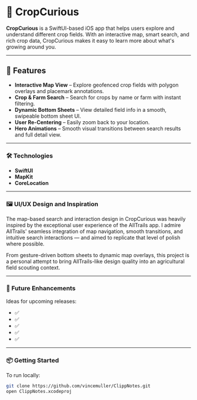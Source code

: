 # 🌾 CropCurious

**CropCurious** is a SwiftUI-based iOS app that helps users explore and understand different crop fields. With an interactive map, smart search, and rich crop data, CropCurious makes it easy to learn more about what's growing around you.

---

## 🧭 Features

- **Interactive Map View** – Explore geofenced crop fields with polygon overlays and placemark annotations.
- **Crop & Farm Search** – Search for crops by name or farm with instant filtering.
- **Dynamic Bottom Sheets** – View detailed field info in a smooth, swipeable bottom sheet UI.
- **User Re-Centering** – Easily zoom back to your location.
- **Hero Animations** – Smooth visual transitions between search results and full detail view.

---

### 🛠 Technologies

- **SwiftUI**
- **MapKit**
- **CoreLocation**

---

### 🖼 UI/UX Design and Inspiration

The map-based search and interaction design in CropCurious was heavily inspired by the exceptional user experience of the AllTrails app. I admire AllTrails' seamless integration of map navigation, smooth transitions, and intuitive search interactions — and aimed to replicate that level of polish where possible.

From gesture-driven bottom sheets to dynamic map overlays, this project is a personal attempt to bring AllTrails-like design quality into an agricultural field scouting context.


---

### 🚧 Future Enhancements

Ideas for upcoming releases:

- ✅  
- ✅  
- ✅ 
- ✅ 
- ✅ 

---

### 📦 Getting Started

To run locally:

```bash
git clone https://github.com/vincemuller/ClippNotes.git
open ClippNotes.xcodeproj
